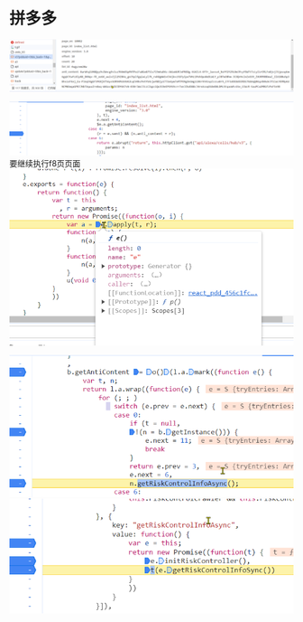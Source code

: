 
# 拼多多
![输入图片说明](/imgs/2023-12-19/1ZRc3iBI57tLTiFv.png)

![输入图片说明](/imgs/2023-12-19/KsUaUFRH4yyAyKGH.png)
要继续执行f8页页面
![输入图片说明](/imgs/2023-12-27/GO6OiZugYchvr4L7.png)



![输入图片说明](/imgs/2023-12-27/Oyw5pMWGmyzWujg7.png)
![输入图片说明](/imgs/2023-12-27/b409HKR1SDXXeKHn.png)
<!--stackedit_data:
eyJkaXNjdXNzaW9ucyI6eyJCRkFSOTVyMHBvaVV3bnRRIjp7In
N0YXJ0IjoxNjgsImVuZCI6MTY4LCJ0ZXh0Ijoic3dpdGNoIn19
LCJjb21tZW50cyI6eyJLQ3N3YmxvM0kxcVVVbDZGIjp7ImRpc2
N1c3Npb25JZCI6IkJGQVI5NXIwcG9pVXdudFEiLCJzdWIiOiJn
aDoxMTI1MzExOTgiLCJ0ZXh0Ijoic3dpdGNo55So5rOVIiwiY3
JlYXRlZCI6MTcwMzY1MzIyNjQwNX19LCJoaXN0b3J5IjpbLTIx
NDUzNzk4NDYsMjEzMjg0MTI5NSwxOTkzMTE1NjU2LDgwNDc5MT
UwLC03ODQ1NDk1ODAsODE4NTI1ODQwLDg0OTk1MjJdfQ==
-->
